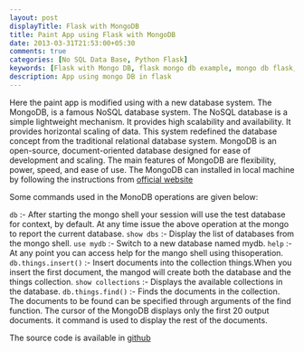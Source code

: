 ```yaml
---
layout: post
displayTitle: Flask with MongoDB
title: Paint App using Flask with MongoDB
date: 2013-03-31T21:53:00+05:30
comments: true
categories: [No SQL Data Base, Python Flask]
keywords: [Flask with Mongo DB, flask mongo db example, mongo db flask, beginners guide to flask with mongo db, mongo db with flask, mongo intro to flask, beginner mongo python flask, data base acess example flask, data base interaction Flask]
description: App using mongo DB in flask
---
```

Here the paint app is modified using with a new database system. The MongoDB, is a famous NoSQL database system. The NoSQL database is a simple lightweight mechanism. It provides high scalability and availability. It provides horizontal scaling of data. This system redefined the database concept from the traditional relational database system. 
   MongoDB is an open-source, document-oriented database designed for ease of development and scaling. The main features of MongoDB are flexibility, power, speed, and ease of use. The MongoDB can installed in local machine by following the instructions from [official website](http://docs.mongodb.org/manual/installation/)

Some commands used in the MonoDB operations are given below:

  `db` :- After starting the mongo shell your session will use the test database for context, by default. At any time issue the above operation at the mongo to report the current database.
  `show dbs` :- Display the list of databases from the mongo shell.
  `use mydb` :- Switch to a new database named mydb.
  `help` :- At any point you can access help for the mango shell using thisoperation.
  `db.things.insert()` :- Insert documents into the collection things.When you insert the first document, the mangod will create both the database and the things collection.
  `show collections` :- Displays the available collections in the database.
  `db.things.find()` :- Finds the documents in the collection. The documents to be found can be specified through arguments of the find function. The cursor of the MongoDB displays only the first 20 output documents. it command is used to display the rest of the documents.

The source code is available in [github](https://github.com/prabeesh/Paintapp-Javascript-Canvas-Flask-MongoDB)
